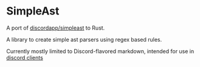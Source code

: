 # SimpleAst

A port of [discordapp/simpleast](https://github.com/discordapp/SimpleAST) to Rust.

A library to create simple ast parsers using regex based rules.

Currently mostly limited to Discord-flavored markdown, intended for use in
[discord clients](https://github.com/terminal-discord/weechat-discord)
